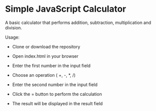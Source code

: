 # Simple JavaScript Calculator

A basic calculator that performs addition, subtraction, multiplication and division.

Usage:

- Clone or download the repository

- Open index.html in your browser

- Enter the first number in the input field

- Choose an operation ( +, -, *, /)

- Enter the second number in the input field

- Click the = button to perform the calculation

- The result will be displayed in the result field
